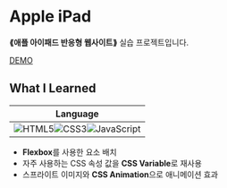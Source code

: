# Apple iPad

__⟪애플 아이패드 반응형 웹사이트⟫__ 실습 프로젝트입니다.

[DEMO](https://donghun-k.github.io/front-end-exercises/apple-ipad/)

## What I Learned
|Language|
|:---:|
|![HTML5](https://img.shields.io/badge/HTML5-E34F26?style=for-the-badge&logo=html5&logoColor=white)![CSS3](https://img.shields.io/badge/CSS3-1572B6?style=for-the-badge&logo=css3&logoColor=white)![JavaScript](https://img.shields.io/badge/JavaScript-323330?style=for-the-badge&logo=javascript&logoColor=F7DF1E)|
- **Flexbox**를 사용한 요소 배치
- 자주 사용하는 CSS 속성 값을 **CSS Variable**로 재사용
- 스프라이트 이미지와 **CSS Animation**으로 애니메이션 효과
